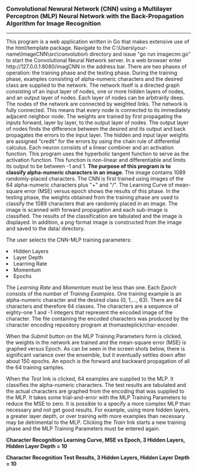 <h3>Convolutional Newural Network (CNN) using a Multilayer Perceptron (MLP) Neural Network with the Back-Propagation Algorithm for Image Recognition</h3>
<hr>
This program is a web application written in Go that makes extensive use of the html/template package.
Navigate to the C:\Users\your-name\ImageCNN\src\convolution\ directory and issue "go run imagecnn.go" to
start the Convolutional Neural Network server. In a web browser enter http://127.0.0.1:8080/imagCNN
in the address bar.  There are two phases of operation:  the training phase and the testing phase.  During the training
phase, examples consisting of alpha-numeric characters and the desired class are supplied to the network.
The network itself is a directed graph consisting of an input layer of nodes, one or more hidden layers of nodes, and
an output layer of nodes.  Each layer of nodes can be arbitrarily deep.  The nodes of the network are connected by weighted
links.  The network is fully connected.  This means that every node is connected to its immediately adjacent neighbor node.  The weights are trained
by first propagating the inputs forward, layer by layer, to the output layer of nodes.  The output layer of nodes finds the
difference between the desired and its output and back propagates the errors to the input layer.  The hidden and input layer
weights are assigned “credit” for the errors by using the chain rule of differential calculus.  Each neuron consists of a
linear combiner and an activation function.  This program uses the hyperbolic tangent function to serve as the activation function.
This function is non-linear and differentiable and limits its output to be between -1 and 1.  <b>The purpose of this program is to classify alpha-numeric
characters in an image</b>.  The image contains 1089 randomly-placed characters.  The CNN is first trained using images of the 64 alpha-numeric characters
plus "+" and "/".  The Learning Curve of mean-square error (MSE) versus epoch shows the results of this phase.  In the testing phase, the weights obtained
from the training phase are used to classify the 1089 characters that are randomly placed in an image.  The image is scanned with forward propagation and
each sub-image is classified.  The results of the classification are tabulated and the image is displayed.  In addition, a png format image is constructed from 
the image and saved  to the data/ directory.
<p>
The user selects the CNN-MLP training parameters:
<li>Hidden Layers</li>
<li>Layer Depth</li>
<li>Learning Rate</li>
<li>Momentum</li>
<li>Epochs</li>
</p>
<p>
The <i>Learning Rate</i> and <i>Momentum</i> must be less than one.  Each <i>Epoch</i> consists of the number of <i>Training Examples</i>.  
One training example is an alpha-numeric character and the desired class (0, 1,…, 63).  There are 64 characters and therefore 64 classes.
The characters are a sequence of eighty-one 1 and -1 integers that represent the encoded image of the character.  The file containing the
encoded characters was produced by the character encoding repository program at thomasteplick/char-encoder.
</p>
<p>
When the <i>Submit</i> button on the MLP Training Parameters form is clicked, the weights in the network are trained
and the mean-square error (MSE) is graphed versus Epoch.  As can be seen in the screen shots below, there is significant variance over the ensemble,
but it eventually settles down after about 150 epochs. An epoch is the forward and backward propagation of all the 64 training samples.
</p>
<p>
When the <i>Test</i> link is clicked, 64 examples are supplied to the MLP.  It classifies the alpha-numeric characters.
The test results are tabulated and the actual characters are graphed from the encoding that was supplied to the MLP.
It takes some trial-and-error with the MLP Training Parameters to reduce the MSE to zero.  It is possible to a specify a 
more complex MLP than necessary and not get good results.  For example, using more hidden layers, a greater layer depth,
or over training with more examples than necessary may be detrimental to the MLP.  Clicking the <i>Train</i> link starts a new training
phase and the MLP Training Parameters must be entered again.
</p>

<b>Character Recognition Learning Curve, MSE vs Epoch, 3 Hidden Layers, Hidden Layer Depth = 10</b>


<b>Character Recognition Test Results, 3 Hidden Layers, Hidden Layer Depth = 10</b>

